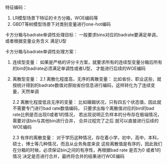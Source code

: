 特征编码：
   1. LR模型场景下特征的卡方分箱，WOE编码等
   2. GBDT等树模型场景下对类别变量进行one-hot编码
  
卡方分箱与badrate单调性处理目标：
一般要求bins对应的badrate要满足单调，或者根据变量业务含义 满足U型
    
卡方分箱与badrate单调性处理方案：
 1. 连续型变量：
    如果是严格的评分卡方案，就要求所有的连续型变量分箱后所有的bin的badrate必须满足单调性或者U型，
    才能进行后续的WOE编码
 2. 离散型变量：
    2.1 离散化程度高，无序的离散变量：
        比如省份，职业这些，就按统计得到的badrate数值对原始省份信息进行编码，这样转化为了连续变量，天然单调
        
    2.2 离散化程度低且无序的变量：
        比如婚姻状况，只有四五个状态值，因此就不需要专门进行bad rate数值编码，
        只要求出每个离散值对应的bin的bad rate比例是否出现0或者1的情况，
        若出现说明正负样本的分布存在极端情况，需要对该bin与其他bin进行合并， 
        合并过程完了之后 就可以直接进行后续的WOE编码
        
    2.3 有序的离散变量：
        对于学历这种情况，存在着小学，初中，高中，本科，硕士，博士等几种情况，而且从业务角度来说
         这些离散值是有序的，因此我们在分箱的时候，必须保证bin之间的有序性，再根据bad rate 是否为0 
        或者1的情况 决定是否进行合并，最终将合并的结果进行WOE编码